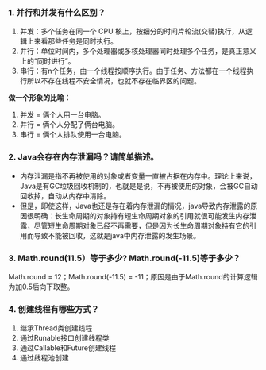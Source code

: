 ### 1. 并行和并发有什么区别？
1. 并发：多个任务在同一个 CPU 核上，按细分的时间片轮流(交替)执行，从逻辑上来看那些任务是同时执行。
2. 并行：单位时间内，多个处理器或多核处理器同时处理多个任务，是真正意义上的“同时进行”。
3. 串行：有n个任务，由一个线程按顺序执行。由于任务、方法都在一个线程执行所以不存在线程不安全情况，也就不存在临界区的问题。

**做一个形象的比喻：**
1. 并发 = 俩个人用一台电脑。
2. 并行 = 俩个人分配了俩台电脑。
3. 串行 = 俩个人排队使用一台电脑。

### 2. Java会存在内存泄漏吗？请简单描述。
* 内存泄漏是指不再被使用的对象或者变量一直被占据在内存中。理论上来说，Java是有GC垃圾回收机制的，也就是是说，不再被使用的对象，会被GC自动回收掉，自动从内存中清除。
* 但是，即使这样，Java也还是存在着内存泄漏的情况，java导致内存泄露的原因很明确：长生命周期的对象持有短生命周期对象的引用就很可能发生内存泄露，尽管短生命周期对象已经不再需要，但是因为长生命周期对象持有它的引用而导致不能被回收，这就是java中内存泄露的发生场景。

### 3. Math.round(11.5）等于多少? Math.round(-11.5)等于多少？
Math.round = 12；Math.round(-11.5) = -11；原因是由于Math.round的计算逻辑为加0.5后向下取整。

### 4. 创建线程有哪些方式？
1. 继承Thread类创建线程
2. 通过Runable接口创建线程类
3. 通过Callable和Future创建线程
4. 通过线程池创建